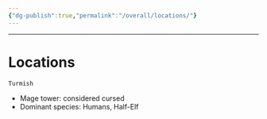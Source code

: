 ```yaml
---
{"dg-publish":true,"permalink":"/overall/locations/"}
---
```


---
# Locations
`Turmish`
- Mage tower: considered cursed
- Dominant species: Humans, Half-Elf